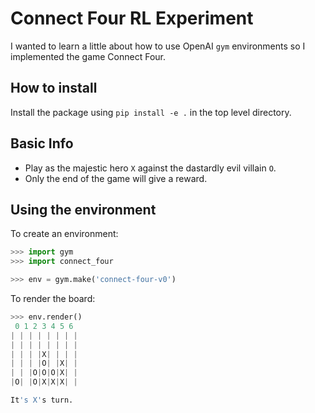 # Connect Four RL Experiment

I wanted to learn a little about how to use OpenAI `gym` environments so I implemented the game Connect Four.


## How to install

Install the package using `pip install -e .` in the top level directory.

## Basic Info

* Play as the majestic hero `X` against the dastardly evil villain `O`.
* Only the end of the game will give a reward.

## Using the environment

To create an environment:

```python
>>> import gym
>>> import connect_four

>>> env = gym.make('connect-four-v0')
```

To render the board:

```python
>>> env.render()
 0 1 2 3 4 5 6
| | | | | | | |
| | | | | | | |
| | | |X| | | |
| | | |O| |X| |
| | |O|O|O|X| |
|O| |O|X|X|X| |

It's X's turn.
```
